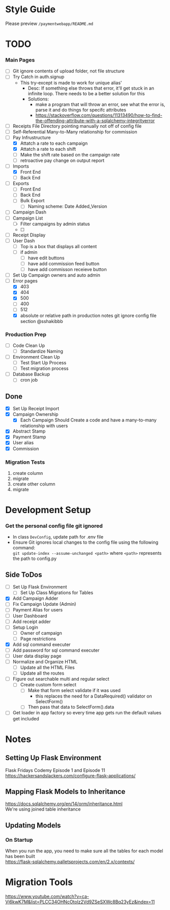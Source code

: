 # Style Guide
Please preview `/paymentwebapp/README.md`

# TODO  
### Main Pages  
- [ ] Git ignore contents of upload folder, not file structure  
- [ ] Try Catch in auth.signup  
    - This try-except is made to work for unique alias'  
        - Desc: If something else throws that error, it'll get stuck in an infinite loop. There needs to be a better solution for this  
        - Solutions:  
            - make a program that will throw an error, see what the error is, parse it and do things for specifc attributes  
            - https://stackoverflow.com/questions/11313490/how-to-find-the-offending-attribute-with-a-sqlalchemy-integrityerror  
- [ ] Receipts File Directory pointing manually not off of config file  
- [ ] Self-Referential Many-to-Many relationship for commission  
- [ ] Pay Infrustructure  
    - [x] Attatch a rate to each campaign  
    - [x] Attatch a rate to each shift  
    - [ ] Make the shift rate based on the campaign rate  
    - [ ] retroactive pay change on output report  
- [ ] Imports  
    - [x] Front End  
    - [ ] Back End  
- [ ] Exports  
    - [ ] Front End  
    - [ ] Back End  
    - [ ] Bulk Export
        - [ ] Naming scheme: Date Added_Version
- [ ] Campaign Dash
- [ ] Campaign List
    - [ ] Filter campaigns by admin status
    - [ ] 
- [ ] Receipt Display  
- [ ] User Dash  
    - [ ] Top is a box that displays all content  
    - [ ] if admin  
        - [ ] have edit buttons  
        - [ ] have add commission feed button  
        - [ ] have add commisson receieve button  
- [ ] Set Up Campaign owners and auto admin  
- [ ] Error pages   
    - [x] 403  
    - [x] 404  
    - [x] 500  
    - [ ] 400  
    - [ ] 512
    - [x] absolute or relative path in production notes git ignore config file section @sshakibbb  

### Production Prep  
- [ ] Code Clean Up  
    - [ ] Standardize Naming  
- [ ] Environment Clean Up  
    - [ ] Test Start Up Process  
    - [ ] Test migration process  
- [ ] Database Backup  
    - [ ] cron job  
  
## Done  
- [x] Set Up Receipt Import  
- [x] Campaign Ownership  
    - [x] Each Campaign Should Create a code and have a many-to-many relationship with users  
- [x] Abstract Stamp  
- [x] Payment Stamp  
- [x] User alias  
- [x] Commission  
  
### Migration Tests  
1. create column  
2. migrate  
3. create other column  
4. migrate  
  
# Development Setup  
### Get the personal config file git ignored  
- In class ```DevConfig```, update path for .env file  
- Ensure Git ignores local changes to the config file using the following command:  
    ```git update-index --assume-unchanged <path>``` where ```<path>``` represents the path to config.py  
  
## Side ToDos  
- [ ] Set Up Flask Environment  
    - [ ] Set Up Class Migrations for Tables  
- [x] Add Campaign Adder  
- [ ] Fix Campaign Update (Admin)  
- [ ] Payment Alias for users  
- [ ] User Dashboard  
- [ ] Add receipt adder  
- [ ] Setup Login  
    - [ ] Owner of campaign  
    - [ ] Page restrictions  
- [x] Add sql command executer  
- [ ] Add password for sql command executer  
- [ ] User data display page  
- [ ] Normalize and Organize HTML  
    - [ ] Update all the HTML Files  
    - [ ] Update all the routes  
- [ ] Figure out searchable multi and regular select   
    - [ ] Create custom form select  
        - [ ] Make that form select validate if it was used  
            - this replaces the need for a DataRequired() validator on SelectForm()  
        - [ ] Then pass that data to SelectForm().data  
- [ ] Get loader in app factory so every time app gets run the default values get included  
  
# Notes  
  
## Setting Up Flask Environment  
Flask Fridays Codemy Episode 1 and Episode 11  
https://hackersandslackers.com/configure-flask-applications/  
  
## Mapping Flask Models to Inheritance  
https://docs.sqlalchemy.org/en/14/orm/inheritance.html  
We're using joined table inheritance  
  
## Updating Models  
### On Startup  
When you run the app, you need to make sure all the tables for each model has been built  
https://flask-sqlalchemy.palletsprojects.com/en/2.x/contexts/  
  
  
# Migration Tools  
https://www.youtube.com/watch?v=ca-Vj6kwK7M&list=PLCC34OHNcOtolz2Vd9ZSeSXWc8Bq23yEz&index=11  
